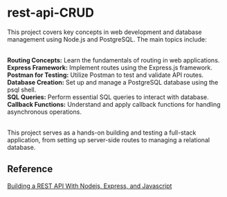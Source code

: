 # rest-api-CRUD
This project covers key concepts in web development and database management using Node.js and PostgreSQL. The main topics include: <br><br>

**Routing Concepts:** Learn the fundamentals of routing in web applications.<br>
**Express Framework:** Implement routes using the Express.js framework.<br>
**Postman for Testing:** Utilize Postman to test and validate API routes.<br>
**Database Creation:** Set up and manage a PostgreSQL database using the psql shell.<br>
**SQL Queries:** Perform essential SQL queries to interact with database.<br>
**Callback Functions:** Understand and apply callback functions for handling asynchronous operations.<br><br>

This project serves as a hands-on building and testing a full-stack application, from setting up server-side routes to managing a relational database.

## Reference 
[Building a REST API With Nodejs, Express, and Javascript](https://www.youtube.com/watch?v=DihOP19LQdg)

